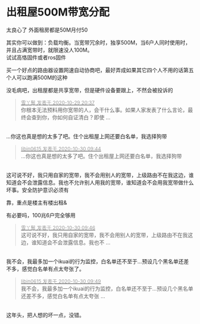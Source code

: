 # 出租屋500M带宽分配


太良心了 外面租房都是50M月付50

其实你可以做到：负载均衡。当宽带冗余时，独享500M，当6户人同时使用时，并且占满宽带时，就限速没人100M。<br />
试试高恪固件或者ros固件

买一个好点的路由器设置网速自动协商吧，最好弄成如果其它四个人不用的话第五个人可以跑满500M的这种

没毛病吧，出租屋都是共享宽带，但是硬件设备要跟上，不然会被投诉的<img id="aimg_EDoE9" onclick="zoom(this, this.src, 0, 0, 0)" class="zoom" src="https://cdn.jsdelivr.net/gh/hishis/forum-master/public/images/patch.gif" onmouseover="img_onmouseoverfunc(this)" onload="thumbImg(this)" border="0" alt="" />

<div class="quote"><blockquote><font size="2"><a href="https://www.hostloc.com/forum.php?mod=redirect&amp;goto=findpost&amp;pid=9371176&amp;ptid=759972" target="_blank"><font color="#999999">雪丫鬟 发表于 2020-10-29 20:37</font></a></font><br />
你根本无法预料用你宽带的人，会干什么事。如果人家发表了什么言论，最终会查到你，你如何自证清白？即使 ...</blockquote></div><br />
...你这也真是想的太多了吧。住个出租屋上网还要白名单，我选择狗带<img id="aimg_U8cDs" onclick="zoom(this, this.src, 0, 0, 0)" class="zoom" src="https://cdn.jsdelivr.net/gh/hishis/forum-master/public/images/patch.gif" onmouseover="img_onmouseoverfunc(this)" onload="thumbImg(this)" border="0" alt="" />

<div class="quote"><blockquote><font size="2"><a href="https://www.hostloc.com/forum.php?mod=redirect&amp;goto=findpost&amp;pid=9373674&amp;ptid=759972" target="_blank"><font color="#999999">libin0615 发表于 2020-10-30 09:44</font></a></font><br />
...你这也真是想的太多了吧。住个出租屋上网还要白名单，我选择狗带</blockquote></div><br />
这可说不好，我只用自家的宽带，我不会用别人的宽带，上级路由不在我这边，谁知道会不会泄露信息。我也不允许别人用我的宽带，谁知道会不会用我宽带做什么坏事。安全防护意识必须有

靠，重点是楼主有楼出租&amp;

有必要吗，100兆6户完全够用

<div class="quote"><blockquote><font size="2"><a href="https://www.hostloc.com/forum.php?mod=redirect&amp;goto=findpost&amp;pid=9373687&amp;ptid=759972" target="_blank"><font color="#999999">雪丫鬟 发表于 2020-10-30 09:46</font></a></font><br />
这可说不好，我只用自家的宽带，我不会用别人的宽带，上级路由不在我这边，谁知道会不会泄露信息。我也不 ...</blockquote></div><br />
我不会，我最多加一个ikuai的行为监控，白名单还不至于...预设几个黑名单还差不多，感觉白名单有点太夸张了。<img id="aimg_ADd7v" onclick="zoom(this, this.src, 0, 0, 0)" class="zoom" src="https://cdn.jsdelivr.net/gh/hishis/forum-master/public/images/patch.gif" onmouseover="img_onmouseoverfunc(this)" onload="thumbImg(this)" border="0" alt="" />

<div class="quote"><blockquote><font size="2"><a href="https://www.hostloc.com/forum.php?mod=redirect&amp;goto=findpost&amp;pid=9373703&amp;ptid=759972" target="_blank"><font color="#999999">libin0615 发表于 2020-10-30 09:49</font></a></font><br />
我不会，我最多加一个ikuai的行为监控，白名单还不至于...预设几个黑名单还差不多，感觉白名单有点太夸张 ...</blockquote></div><br />
这年头，把人想的坏一点，没错。
